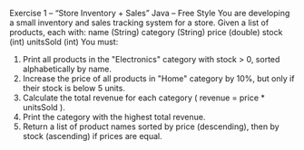 Exercise 1 – “Store Inventory + Sales” Java – Free Style
You are developing a small inventory and sales tracking system for a store.
Given a list of products, each with:
name (String)
category (String)
price (double)
stock (int)
unitsSold (int)
You must:
1. Print all products in the "Electronics" category with stock > 0, sorted
alphabetically by name.
2. Increase the price of all products in "Home" category by 10%, but only if their
stock is below 5 units.
3. Calculate the total revenue for each category ( revenue = price * unitsSold ).
4. Print the category with the highest total revenue.
5. Return a list of product names sorted by price (descending), then by stock
(ascending) if prices are equal.
